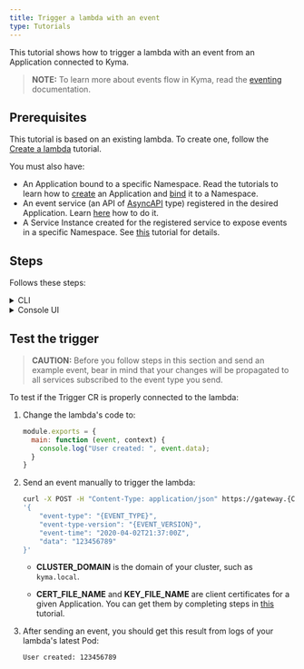 ```yaml
---
title: Trigger a lambda with an event
type: Tutorials
---
```


This tutorial shows how to trigger a lambda with an event from an Application connected to Kyma.

> **NOTE:** To learn more about events flow in Kyma, read the [eventing](/components/knative-eventing-mesh) documentation.

## Prerequisites

This tutorial is based on an existing lambda. To create one, follow the [Create a lambda](#tutorials-create-a-lambda) tutorial.

You must also have:

- An Application bound to a specific Namespace. Read the tutorials to learn how to [create](/components/application-connector#tutorials-create-a-new-application) an Application and [bind](/components/application-connector#tutorials-bind-an-application-to-a-namespace) it to a Namespace.
- An event service (an API of [AsyncAPI](https://www.asyncapi.com/) type) registered in the desired Application. Learn [here](components/application-connector/#tutorials-register-a-service) how to do it.
- A Service Instance created for the registered service to expose events in a specific Namespace. See [this](/components/application-connector/#tutorials-bind-a-service-to-a-namespace) tutorial for details.

## Steps

Follows these steps:

<div tabs name="steps" group="trigger-lambda">
  <details>
  <summary label="cli">
  CLI
  </summary>

1. Export these variables:

    ```bash
    export NAME={LAMBDA_NAME}
    export NAMESPACE={LAMBDA_NAMESPACE}
    export APP_NAME={APPLICATION_NAME}
    export EVENT_VERSION={EVENT_TYPE_VERSION}
    export EVENT_TYPE={EVENT_TYPE_NAME}
    ```

    > **NOTE:** Lambda takes the name from the Function CR name. The Trigger CR can have a different name but for the purpose of this tutorial, all related resources share a common name defined under the **NAME** variable.

See what these variables refer to:

- **APP_NAME** is taken from the name of the Application CR and identifies the source of events.
- **EVENT_VERSION** points to the specific event version, such as `v1`.
- **EVENT_TYPE** points to the given event type to which you want to subscribe your lambda, such as `user.created`.

2. Create a Trigger CR for your lambda to subscribe your lambda to a specific event type.

    ```yaml
    cat <<EOF | kubectl apply -f  -
    apiVersion: eventing.knative.dev/v1alpha1
    kind: Trigger
    metadata:
      name: $NAME
      namespace: $NAMESPACE
    spec:
      broker: default
      filter:
        attributes:
          eventtypeversion: $EVENT_VERSION
          source: $APP_NAME
          type: $EVENT_TYPE
      subscriber:
        ref:
          apiVersion: serving.knative.dev/v1
          kind: Service
          name: $NAME
          namespace: $NAMESPACE
    EOF
    ```

    </details>
    <details>
    <summary label="console-ui">
    Console UI
    </summary>

> **NOTE:** Serverless v2 is an experimental feature, and it is not enabled by default in the Console UI. To use its **Functions [preview]** view, enable **Experimental functionalities** in the **General Settings** view before you follow the steps. Refresh the page after enabling this option.

1. From the drop-down list in the top navigation panel, select the Namespace in which your Application exposes events.

2. Go to the **Functions [preview]** view at the bottom of the left navigation panel and navigate to your lambda.

3. Once in the lambda view, select **Add Event Trigger** in the **Event Triggers** section.

4. Select the event type and version that you want to be a trigger for your lambda and select **Add** to confirm changes.

The `Event Triggers are successfully created` message appears and the trigger will be available in the **Event Triggers** section in your lambda.

    </details>
</div>

## Test the trigger

> **CAUTION:** Before you follow steps in this section and send an example event, bear in mind that your changes will be propagated to all services subscribed to the event type you send.

To test if the Trigger CR is properly connected to the lambda:

1. Change the lambda's code to:​

    ```js
    module.exports = {
      main: function (event, context) {
        console.log("User created: ", event.data);
      }
    }
    ```

2. Send an event manually to trigger the lambda:

    ```bash
    curl -X POST -H "Content-Type: application/json" https://gateway.{CLUSTER_DOMAIN}/$APP_NAME/v1/events -k --cert {CERT_FILE_NAME}.crt --key {KEY_FILE_NAME}.key -d \
    '{
        "event-type": "{EVENT_TYPE}",
        "event-type-version": "{EVENT_VERSION}",
        "event-time": "2020-04-02T21:37:00Z",
        "data": "123456789"
    }'
    ```

    - **CLUSTER_DOMAIN** is the domain of your cluster, such as `kyma.local`.

    - **CERT_FILE_NAME** and **KEY_FILE_NAME** are client certificates for a given Application. You can get them by completing steps in [this](/components/application-connector/#tutorials-get-the-client-certificate) tutorial.

3. After sending an event, you should get this result from logs of your lambda's latest Pod:

    ```text
    User created: 123456789
    ```
